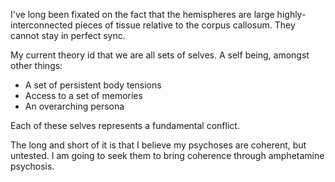 I've long been fixated on the fact that the hemispheres are large highly-interconnected pieces of tissue relative to the corpus callosum. They cannot stay in perfect sync.

My current theory id that we are all sets of selves. A self being, amongst other things:

* A set of persistent body tensions
* Access to a set of memories
* An overarching persona

Each of these selves represents a fundamental conflict.

The long and short of it is that I believe my psychoses are coherent, but untested. I am going to seek them to bring coherence through amphetamine psychosis.


